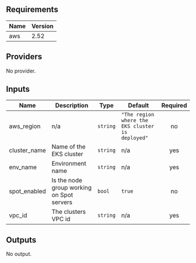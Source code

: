 ## Requirements

| Name | Version |
|------|---------|
| aws | 2.52 |

## Providers

No provider.

## Inputs

| Name | Description | Type | Default | Required |
|------|-------------|------|---------|:--------:|
| aws\_region | n/a | `string` | `"The region where the EKS cluster is deployed"` | no |
| cluster\_name | Name of the EKS cluster | `string` | n/a | yes |
| env\_name | Environment name | `string` | n/a | yes |
| spot\_enabled | Is the node group working on Spot servers | `bool` | `true` | no |
| vpc\_id | The clusters VPC id | `string` | n/a | yes |

## Outputs

No output.
